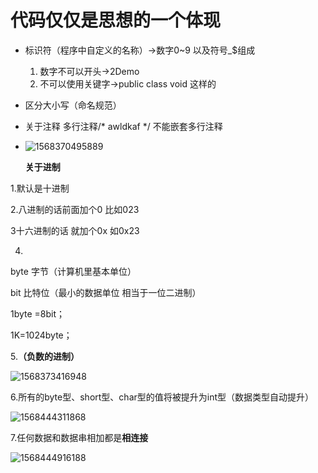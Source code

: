#            代码仅仅是思想的一个体现

- 标识符（程序中自定义的名称）→数字0~9 以及符号_$组成
  1. 数字不可以开头→2Demo
  2. 不可以使用关键字→public   class  void 这样的
  
- 区分大小写（命名规范）

-  关于注释   多行注释/*  awldkaf */     不能嵌套多行注释

- ![1568370495889](C:\Users\ASUS\AppData\Roaming\Typora\typora-user-images\1568370495889.png)

  **关于进制**

1.默认是十进制 

2.八进制的话前面加个0   比如023

3十六进制的话   就加个0x   如0x23

4.

byte 字节（计算机里基本单位）

bit 比特位（最小的数据单位  相当于一位二进制）

1byte =8bit；

1K=1024byte；

5.**（负数的进制）**

![1568373416948](C:\Users\ASUS\AppData\Roaming\Typora\typora-user-images\1568373416948.png)

6.所有的byte型、short型、char型的值将被提升为int型（数据类型自动提升）

![1568444311868](C:\Users\ASUS\AppData\Roaming\Typora\typora-user-images\1568444311868.png)



7.任何数据和数据串相加都是**相连接**

![1568444916188](C:\Users\ASUS\AppData\Roaming\Typora\typora-user-images\1568444916188.png)
